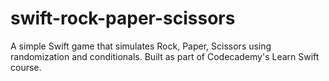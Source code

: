 # swift-rock-paper-scissors
A simple Swift game that simulates Rock, Paper, Scissors using randomization and conditionals. Built as part of Codecademy's Learn Swift course.
